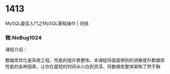 # 1413
MySQL最佳入门之MySQL基础操作 | 完结
### 微:NoBug1024 


课程介绍：

数据库优化是系统工程，性能的提升靠整体。本课程将面面俱到的讲解提升数据库性能的各种因素，让你在最短的时间从小白到资深，将数据库整体架构了然于胸

